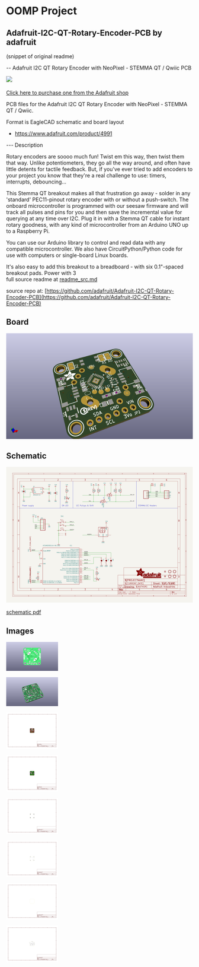 # OOMP Project  
## Adafruit-I2C-QT-Rotary-Encoder-PCB  by adafruit  
  
(snippet of original readme)  
  
-- Adafruit I2C QT Rotary Encoder with NeoPixel - STEMMA QT / Qwiic PCB  
  
<a href="http://www.adafruit.com/products/4991"><img src="assets/4991.jpg?raw=true" width="500px"><br/>  
Click here to purchase one from the Adafruit shop</a>  
  
PCB files for the Adafruit I2C QT Rotary Encoder with NeoPixel - STEMMA QT / Qwiic.   
  
Format is EagleCAD schematic and board layout  
* https://www.adafruit.com/product/4991  
  
--- Description  
  
Rotary encoders are soooo much fun! Twist em this way, then twist them that way. Unlike potentiometers, they go all the way around, and often have little detents for tactile feedback. But, if you've ever tried to add encoders to your project you know that they're a real challenge to use: timers, interrupts, debouncing...  
  
This Stemma QT breakout makes all that frustration go away - solder in any 'standard' PEC11-pinout rotary encoder with or without a push-switch. The onboard microcontroller is programmed with our seesaw firmware and will track all pulses and pins for you and then save the incremental value for querying at any time over I2C. Plug it in with a Stemma QT cable for instant rotary goodness, with any kind of microcontroller from an Arduino UNO up to a Raspberry Pi.  
  
You can use our Arduino library to control and read data with any compatible microcontroller. We also have CircuitPython/Python code for use with computers or single-board Linux boards.  
  
It's also easy to add this breakout to a breadboard - with six 0.1"-spaced breakout pads. Power with 3  
  full source readme at [readme_src.md](readme_src.md)  
  
source repo at: [https://github.com/adafruit/Adafruit-I2C-QT-Rotary-Encoder-PCB](https://github.com/adafruit/Adafruit-I2C-QT-Rotary-Encoder-PCB)  
## Board  
  
[![working_3d.png](working_3d_600.png)](working_3d.png)  
## Schematic  
  
[![working_schematic.png](working_schematic_600.png)](working_schematic.png)  
  
[schematic pdf](working_schematic.pdf)  
## Images  
  
[![working_3D_bottom.png](working_3D_bottom_140.png)](working_3D_bottom.png)  
  
[![working_3D_top.png](working_3D_top_140.png)](working_3D_top.png)  
  
[![working_assembly_page_01.png](working_assembly_page_01_140.png)](working_assembly_page_01.png)  
  
[![working_assembly_page_02.png](working_assembly_page_02_140.png)](working_assembly_page_02.png)  
  
[![working_assembly_page_03.png](working_assembly_page_03_140.png)](working_assembly_page_03.png)  
  
[![working_assembly_page_04.png](working_assembly_page_04_140.png)](working_assembly_page_04.png)  
  
[![working_assembly_page_05.png](working_assembly_page_05_140.png)](working_assembly_page_05.png)  
  
[![working_assembly_page_06.png](working_assembly_page_06_140.png)](working_assembly_page_06.png)  
